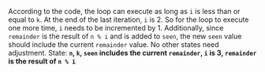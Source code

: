 According to the code, the loop can execute as long as `i` is less than or equal to `k`. At the end of the last iteration, `i` is 2. So for the loop to execute one more time, `i` needs to be incremented by 1. Additionally, since `remainder` is the result of `n % i` and is added to `seen`, the new `seen` value should include the current `remainder` value. No other states need adjustment.
State: **`n`, `k`, `seen` includes the current `remainder`, `i` is 3, `remainder` is the result of `n % i`**